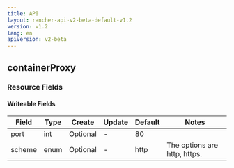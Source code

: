 ```yaml
---
title: API
layout: rancher-api-v2-beta-default-v1.2
version: v1.2
lang: en
apiVersion: v2-beta
---
```


## containerProxy



### Resource Fields

#### Writeable Fields

Field | Type | Create | Update | Default | Notes
---|---|---|---|---|---
port | int | Optional | - | 80 | 
scheme | enum | Optional | - | http | The options are http, https.



<br>
